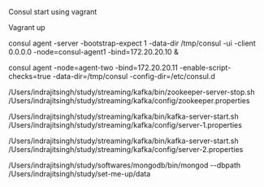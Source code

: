 Consul start using vagrant

Vagrant up 

consul agent -server -bootstrap-expect 1 -data-dir /tmp/consul -ui -client 0.0.0.0 -node=consul-agent1 -bind=172.20.20.10 &

consul agent   -node=agent-two   -bind=172.20.20.11   -enable-script-checks=true   -data-dir=/tmp/consul   -config-dir=/etc/consul.d


/Users/indrajitsingh/study/streaming/kafka/bin/zookeeper-server-stop.sh /Users/indrajitsingh/study/streaming/kafka/config/zookeeper.properties

/Users/indrajitsingh/study/streaming/kafka/bin/kafka-server-start.sh /Users/indrajitsingh/study/streaming/kafka/config/server-1.properties 

/Users/indrajitsingh/study/streaming/kafka/bin/kafka-server-start.sh /Users/indrajitsingh/study/streaming/kafka/config/server-2.properties


/Users/indrajitsingh/study/softwares/mongodb/bin/mongod --dbpath /Users/indrajitsingh/study/set-me-up/data